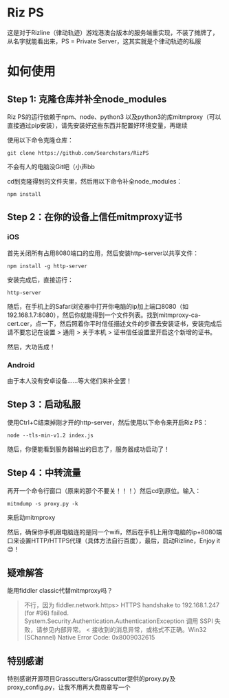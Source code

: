 # Riz PS
这是对于Rizline（律动轨迹）游戏港澳台版本的服务端重实现，不装了摊牌了，从名字就能看出来，PS = Private Server，这其实就是个律动轨迹的私服
# 如何使用
## Step 1: 克隆仓库并补全node_modules
Riz PS的运行依赖于npm、node、python3 以及python3的库mitmproxy（可以直接通过pip安装），请先安装好这些东西并配置好环境变量，再继续

使用以下命令克隆仓库：

`git clone https://github.com/Searchstars/RizPS`

不会有人的电脑没Git吧（小声bb

cd到克隆得到的文件夹里，然后用以下命令补全node_modules：

`npm install`
## Step 2：在你的设备上信任mitmproxy证书
### iOS
首先关闭所有占用8080端口的应用，然后安装http-server以共享文件：

`npm install -g http-server`

安装完成后，直接运行：

`http-server`

随后，在手机上的Safari浏览器中打开你电脑的ip加上端口8080（如192.168.1.7:8080），然后你就能得到一个文件列表。找到mitmproxy-ca-cert.cer，点一下，然后照着你平时信任描述文件的步骤去安装证书，安装完成后请不要忘记在设置 > 通用 > 关于本机 > 证书信任设置里开启这个新增的证书。

然后，大功告成！
### Android
由于本人没有安卓设备......等大佬们来补全罢！
## Step 3：启动私服
使用Ctrl+C结束掉刚才开的http-server，然后使用以下命令来开启Riz PS：

`node --tls-min-v1.2 index.js`

随后，你便能看到服务器输出的日志了，服务器成功启动了！
## Step 4：中转流量
再开一个命令行窗口（原来的那个不要关！！！）然后cd到原位。输入：

`mitmdump -s proxy.py -k`

来启动mitmproxy

然后，确保你手机跟电脑连的是同一个wifi，然后在手机上用你电脑的ip+8080端口来设置HTTP/HTTPS代理（具体方法自行百度），最后，启动Rizline，Enjoy it😊！
## 疑难解答
能用fiddler classic代替mitmproxy吗？

> 不行，因为 fiddler.network.https> HTTPS handshake to 192.168.1.247 (for #96) failed. System.Security.Authentication.AuthenticationException 调用 SSPI 失败，请参见内部异常。 < 接收到的消息异常，或格式不正确。Win32 (SChannel) Native Error Code: 0x8009032615
## 特别感谢
特别感谢开源项目Grasscutters/Grasscutter提供的proxy.py及proxy_config.py，让我不用再大费周章写一个